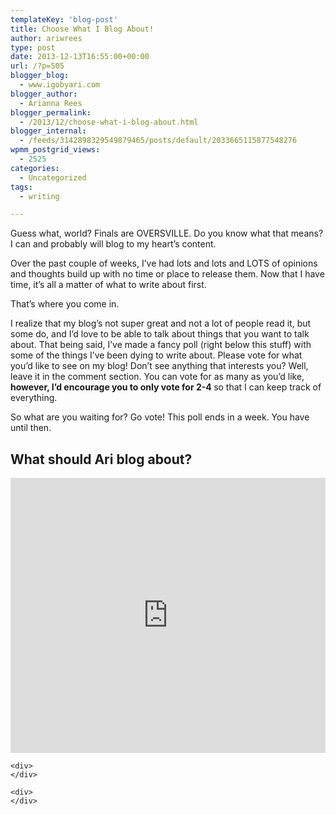 ```yaml
---
templateKey: 'blog-post'
title: Choose What I Blog About!
author: ariwrees
type: post
date: 2013-12-13T16:55:00+00:00
url: /?p=505
blogger_blog:
  - www.igobyari.com
blogger_author:
  - Arianna Rees
blogger_permalink:
  - /2013/12/choose-what-i-blog-about.html
blogger_internal:
  - /feeds/3142898329549879465/posts/default/2033665115877548276
wpmm_postgrid_views:
  - 2525
categories:
  - Uncategorized
tags:
  - writing

---
```

<div dir="ltr" style="text-align: left;">
  Guess what, world? Finals are OVERSVILLE. Do you know what that means? I can and probably will blog to my heart&#8217;s content.</p> 
  
  <p>
    Over the past couple of weeks, I&#8217;ve had lots and lots and LOTS of opinions and thoughts build up with no time or place to release them. Now that I have time, it&#8217;s all a matter of what to write about first.
  </p>
  
  <p>
    That&#8217;s where you come in.
  </p>
  
  <p>
    I realize that my blog&#8217;s not super great and not a lot of people read it, but some do, and I&#8217;d love to be able to talk about things that you want to talk about. That being said, I&#8217;ve made a fancy poll (right below this stuff) with some of the things I&#8217;ve been dying to write about. Please vote for what you&#8217;d like to see on my blog! Don&#8217;t see anything that interests you? Well, leave it in the comment section. You can vote for as many as you&#8217;d like, <span style="font-weight: bold;">however, I&#8217;d encourage you to only vote for 2-4</span><i style="font-weight: bold;">&nbsp;</i>so that I can keep track of everything.
  </p>
  
  <p>
    So what are you waiting for? Go vote! This poll ends in a week. You have until then.
  </p>
  
  <h2>
    What should Ari blog about?
  </h2>
  
  <div>
    <iframe allowtransparency="true" frameborder="0" height="440" name="poll-widget-782233998564151901" src="http://www.google.com/reviews/polls/display/-782233998564151901/blogger_template/run_app?txtclr=%23000000&lnkclr=%23000000&chrtclr=%23000000&font=normal+normal+12px+Open+Sans&hideq=true&purl=http://thisisariannasblog.blogspot.com/" style="border: none; width: 100%;"></iframe> </p> 
    
    <div>
    </div>
    
    <div>
    </div>
  </div>
</div>